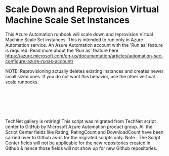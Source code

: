 ﻿Scale Down and Reprovision Virtual Machine Scale Set Instances
==============================================================

            

This Azure Automation runbook will scale down and reprovision Virtual Machine Scale Set instances. This is intended to run only in Azure Automation service. An Azure Automation account with the 'Run as' feature is required. Read more about the 'Run as' feature
 here 
https://azure.microsoft.com/en-us/documentation/articles/automation-sec-configure-azure-runas-account/



NOTE: Reprovisioning actually deletes existing instances and creates newer small sized ones. If you do not want this behavior, use the other vertical scale runbooks.


 


 

 

        
    
TechNet gallery is retiring! This script was migrated from TechNet script center to GitHub by Microsoft Azure Automation product group. All the Script Center fields like Rating, RatingCount and DownloadCount have been carried over to Github as-is for the migrated scripts only. Note : The Script Center fields will not be applicable for the new repositories created in Github & hence those fields will not show up for new Github repositories.
